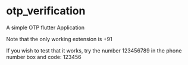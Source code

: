 # otp_verification

A simple OTP flutter Application

Note that the only working extension is +91

If you wish to test that it works, try the number 123456789 in the phone number box and code:
123456


